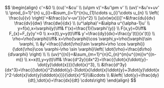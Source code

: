 $$
\begin{align}
c'=&0 \\
(cu)'=&cu' \\
(u\pm v)'=&u'\pm v' \\
(uv)'=&u'v+uv' \\
\prod_{i=1}^{n} u_{i}=&\sum_{i=1}^{n}u_{1}\cdots u_{i}'\cdots u_{n} \\
\left( \frac{u}{v} \right)'=&\frac{{u'v-uv'}}{v^2} \\
[u(v(w(x)))]'=&\frac{du}{dv} \frac{dv}{dw} \frac{dw}{dx} \\
(u^\alpha)'=&\alpha u^{\alpha-1}u' \\
y=f(x),x=\varphi(y)\iff& f'(x)=\frac{1}{\varphi'(y)} \\
F(x,y)=0\iff& F_{x}+F_{y}y'=0 \\
x=x(t),y=y(t)\iff& y'=\frac{dy}{dx}=\frac{y'(t)}{x'(t)} \\
\rho=\rho(\varphi)\iff& x=\rho(\varphi)\cos \varphi,y=\rho(\varphi)\sin \varphi, \\
&y'=\frac{{\dot{\rho}\sin \varphi+\rho \cos \varphi}}{\dot{\rho}\cos \varphi-\rho \sin \varphi}\left( \dot{\rho}=\frac{d\rho}{d\varphi} \right) \\ \\
(uv)^{(n)}=&\sum_{m=1}^{n}C_{n}^{m}u^{(m)}v^{(n-m)} \\
x=x(t),y=y(t)\iff& \frac{d^2y}{dx^2}=\frac{{\dot{x}\ddot{y}-\dot{y}\ddot{x}}}{\dot{x}^3},  \\
&\frac{d^3y}{dx^3}=\frac{{\dot{x}^2\dddot{y}-3\dot{x}\ddot{x}\ddot{y}+3\dot{y}\ddot{x}^2-\dot{x}\dot{y}\dddot{x}}}{\dot{x}^5}\\&\cdots  \\
&\left( \dot{y}=\frac{dy}{dt},\dot{x}=\frac{dx}{dt} \cdots\right)
\end{align}
$$